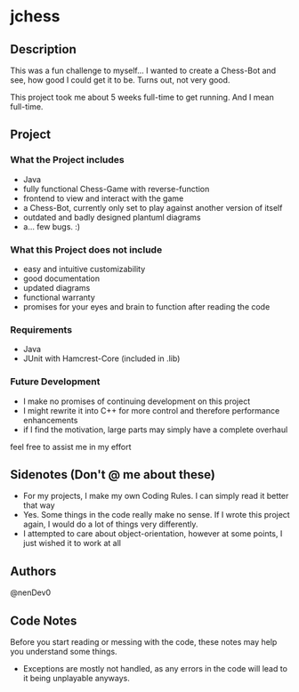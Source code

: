 # jchess

## Description

This was a fun challenge to myself... I wanted to create a Chess-Bot and see, how good I could get it to be.
Turns out, not very good.

This project took me about 5 weeks full-time to get running. And I mean full-time.

## Project

### What the Project includes

- Java
- fully functional Chess-Game with reverse-function
- frontend to view and interact with the game
- a Chess-Bot, currently only set to play against another version of itself
- outdated and badly designed plantuml diagrams
- a... few bugs. :)


### What this Project does not include

- easy and intuitive customizability
- good documentation
- updated diagrams
- functional warranty
- promises for your eyes and brain to function after reading the code

### Requirements

- Java
- JUnit with Hamcrest-Core (included in .lib)


### Future Development

- I make no promises of continuing development on this project
- I might rewrite it into C++ for more control and therefore performance enhancements
- if I find the motivation, large parts may simply have a complete overhaul

feel free to assist me in my effort


## Sidenotes (Don't @ me about these)

- For my projects, I make my own Coding Rules. I can simply read it better that way
- Yes. Some things in the code really make no sense. If I wrote this project again, I would do a lot of things very differently.
- I attempted to care about object-orientation, however at some points, I just wished it to work at all

## Authors
@nenDev0

## Code Notes

Before you start reading or messing with the code, these notes may help you understand some things.

- Exceptions are mostly not handled, as any errors in the code will lead to it being unplayable anyways.
  
